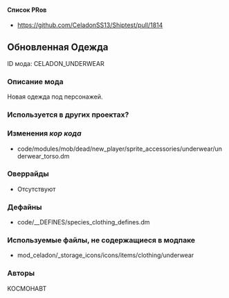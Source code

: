 
#### Список PRов

- https://github.com/CeladonSS13/Shiptest/pull/1814
<!--
  Ссылки на PRы, связанные с модом:
  - Создание
  - Большие изменения
-->

<!-- Название мода. Не важно на русском или на английском. -->
## Обновленная Одежда

ID мода: CELADON_UNDERWEAR

### Описание мода

Новая одежда под персонажей.

### Используется в других проектах?
<!--
  ВНИМАНИЕ!
  Заполняется другими авторами, кто использует этот модпак или
  его часть в других модпаках! Для Автора модпака внимательно
  отслеживать данный пункт при изменении своего кода!
  Пример заполнения: `Используется часть кода для модпака EXAMP_EXAM`
-->

### Изменения *кор кода*

- code/modules/mob/dead/new_player/sprite_accessories/underwear/underwear_torso.dm

### Оверрайды

- Отсутствуют

### Дефайны

- code/__DEFINES/species_clothing_defines.dm

### Используемые файлы, не содержащиеся в модпаке

- mod_celadon/_storage_icons/icons/items/clothing/underwear

### Авторы

KOCMOHABT
